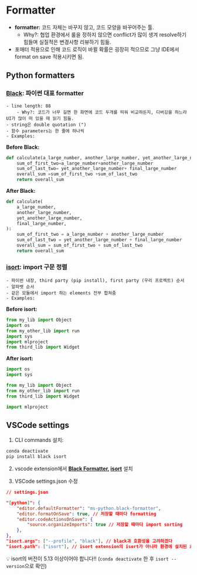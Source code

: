 # Formatter

- **formatter:** 코드 자체는 바꾸지 않고, 코드 모양을 바꾸어주는 툴.  
    - Why?: 협업 환경에서 룰을 정하지 않으면 conflict가 많이 생겨 resolve하기 힘들며 실질적은 변경사항 리뷰하기 힘듦.
- 포매터 적용으로 인해 코드 로직이 바뀔 확률은 굉장히 적으므로 그냥 IDE에서 format on save 적용시키면 됨.

## Python formatters

### [Black](https://github.com/psf/black): 파이썬 대표 formatter
    - line length: 88
        - Why?: 코드가 너무 길면 한 화면에 코드 두개를 띄워 비교하든지, 디버깅을 하느라 UI가 많이 떠 있을 때 읽기 힘듦.
    - string은 double quotation (")
    - 함수 parameters는 한 줄에 하나씩
    - Examples:

**Before Black:**

```python
def calculate(a_large_number, another_large_number, yet_another_large_number, final_large_number):
    sum_of_first_two=a_large_number+another_large_number
    sum_of_last_two= yet_another_large_number+ final_large_number
    overall_sum =sum_of_first_two +sum_of_last_two
    return overall_sum
```

**After Black:**

```python
def calculate(
    a_large_number,
    another_large_number,
    yet_another_large_number,
    final_large_number,
):
    sum_of_first_two = a_large_number + another_large_number
    sum_of_last_two = yet_another_large_number + final_large_number
    overall_sum = sum_of_first_two + sum_of_last_two
    return overall_sum
```

### [isort](https://github.com/PyCQA/isort): import 구문 정렬
    - 파이썬 내장, third party (pip install), first party (우리 프로젝트) 순서
    - 알파벳 순서
    - 같은 모듈에서 import 하는 elements 전부 합쳐줌
    - Examples:

**Before isort:**

```python
from my_lib import Object
import os
from my_other_lib import run
import sys
import mlproject
from third_lib import Widget
```

**After isort:**

```python
import os
import sys

from my_lib import Object
from my_other_lib import run
from third_lib import Widget

import mlproject
```

## VSCode settings

1. CLI commands 설치:  
```bash
conda deactivate
pip install black isort
```

2. vscode extension에서 **[Black Formatter](https://marketplace.visualstudio.com/items?itemName=ms-python.black-formatter), [isort](https://marketplace.visualstudio.com/items?itemName=ms-python.isort)** 설치

3. VSCode settings.json 수정

```json
// settings.json

"[python]": {
    "editor.defaultFormatter": "ms-python.black-formatter",
    "editor.formatOnSave": true, // 저장할 때마다 formatting
    "editor.codeActionsOnSave": {
        "source.organizeImports": true // 저장할 때마다 import sorting
    },
},
"isort.args": ["--profile", "black"], // black과 호환성을 고려하겠다
"isort.path": ["isort"], // isort extension의 isort가 아니라 환경에 설치된 isort 사용
```

💡 isort의 버전이 5.13 이상이어야 합니다!! (`conda deactivate` 한 후 `isort --version`으로 확인)
